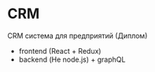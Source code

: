 # CRM
CRM система для предприятий (Диплом)

- frontend (React + Redux)
- backend (Не node.js) + graphQL
